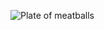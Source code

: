 ![Plate of meatballs](https://media3.s-nbcnews.com/i/newscms/2016_37/1158018/meatballs-today-160914-tease-02_9473265cce330fbbe87dc3cad7ac7654.jpg)

